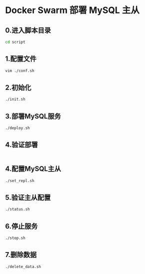 # Docker Swarm 部署 MySQL 主从

## 0.进入脚本目录
```bash
cd script
```

## 1.配置文件
```bash
vim ./conf.sh
```


## 2.初始化
```bash
./init.sh
```

## 3.部署MySQL服务
```bash
./deploy.sh
```

## 4.验证部署
```bash

```

## 4.配置MySQL主从
```bash
./set_repl.sh
```

## 5.验证主从配置
```bash
./status.sh
```

## 6.停止服务
```bash
./stop.sh
```

## 7.删除数据
```bash
./delete_data.sh
```
